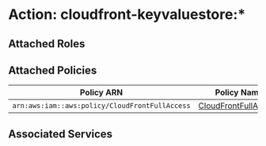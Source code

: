 # Action: cloudfront-keyvaluestore:*

## Attached Roles

## Attached Policies

| Policy ARN | Policy Name |
|------------|-------------|
| `arn:aws:iam::aws:policy/CloudFrontFullAccess` | [CloudFrontFullAccess](../policies.md#cloudfrontfullaccess) |

## Associated Services

